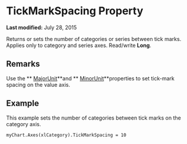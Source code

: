 
# TickMarkSpacing Property

 **Last modified:** July 28, 2015

Returns or sets the number of categories or series between tick marks. Applies only to category and series axes. Read/write  **Long**.

## Remarks

Use the  ** [MajorUnit](46d4d4e0-f285-2800-f539-72e7acb98948.md)**and  ** [MinorUnit](9da86e1c-dfc2-49c8-e6bd-1e5529b2da33.md)**properties to set tick-mark spacing on the value axis.


## Example

This example sets the number of categories between tick marks on the category axis.


```
myChart.Axes(xlCategory).TickMarkSpacing = 10
```

